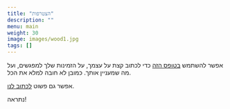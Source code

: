 ```yaml
---
title: "הצטרפות"
description: ""
menu: main
weight: 30
image: images/wood1.jpg
tags: []
---
```


אפשר להשתמש [בטופס הזה](https://bit.ly/yoga-23-joining) כדי לכתוב קצת על עצמך, על הזמינות שלך למפגשים, ועל מה שמעניין אותך.
כמובן לא חובה למלא את הכל.

אפשר גם פשוט [לכתוב לנו](../contact).

נתראה!
